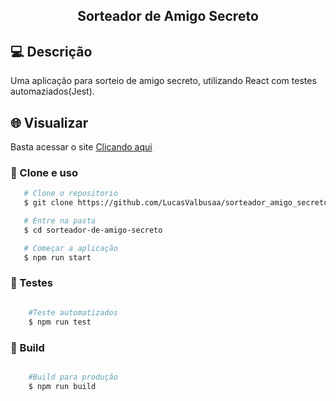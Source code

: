 <h2 align="center">Sorteador de Amigo Secreto</h2>

## 💻 Descrição

Uma aplicação para sorteio de amigo secreto, utilizando React com testes automaziados(Jest).

## 🌐 Visualizar

Basta acessar o site [Clicando aqui](https://lucasvalbusaa.github.io/sorteador_amigo_secreto/)

### 📝 Clone e uso

```bash
   # Clone o repositorio
   $ git clone https://github.com/LucasValbusaa/sorteador_amigo_secreto

   # Entre na pasta
   $ cd sorteador-de-amigo-secreto

   # Começar a aplicação
   $ npm run start
```

### 📝 Testes

```bash

    #Teste automatizados
    $ npm run test

```

### 📝 Build

```bash

    #Build para produção
    $ npm run build

```

